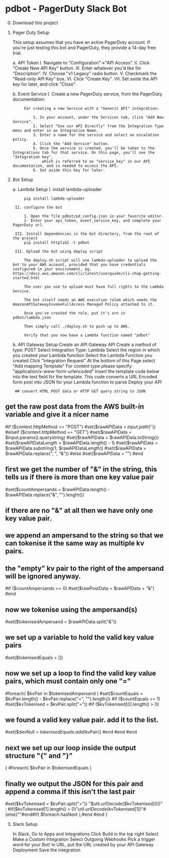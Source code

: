 # pdbot - PagerDuty Slack Bot

0. Download this project

1. Pager Duty Setup

	This setup assumes that you have an active PagerDuty account. If you're just testing this bot and PagerDuty, they provide a 14-day free trial.

	a. API Token
		I. Navigate to "Configuration"->"API Access".
		II. Click "Create New API Key" button.
		III. Enter whatever you'd like for "Description".
		IV. Choose "v1 Legacy" radio button.
		V. Checkmark the "Read-only API Key" box.
		VI. Click "Create Key".
		VII. Set aside the API key for later, and click "Close".


	b. Event Service 
		I. Create a new PagerDuty service, from the PagerDuty documentation:
			
			For creating a new Service with a "Generic API" integration:

				1. In your account, under the Services tab, click "Add New Service".
				2. Select "Use our API Directly" from the Integration Type menu and enter in an Integration Name.
				3. Enter a name for the service and select an escalation policy.
				4. Click the "Add Service" button.
				5. Once the service is created, you'll be taken to the Integrations tab for that service. On this page, you'll see the "Integration key", 
					which is referred to as "service_key" in our API documentation, and is needed to access the API.
				6. Set aside this key for later.
		
2. Bot Setup

	a. Lambda Setup
		I. install lambda-uploader
	
			pip install lambda-uploader

		II. configure the bot

			1. Open the file pdbot/pd_config.json in your favorite editor.
			2. Enter your api_token, event_service_key, and complete your PagerDuty url.

		III. Install dependencies in the bot directory, from the root of the project
			pip install httplib2 -t pdbot

		III. Upload the bot using deploy script
		
			The deploy.sh script will use lambda-uploader to upload the bot to your AWS account, provided that you have credentials configured in your environment, eg. https://docs.aws.amazon.com/cli/latest/userguide/cli-chap-getting-started.html

			The user you use to upload must have full rights to the Lambda Service.

			The bot itself needs an AWS execution rolem which needs the AmazonAPIGatewayInvokeFullAccess Managed Policy attached to it.

			Once you've created the role, put it's arn in pdbot/lambda.json

			Then simply call ./deploy.sh to push up to AWS.

			Verify that you now have a Lambda function named "pdbot"


	b. API Gateway Setup
		Create an API Gateway API
		Create a method of type: POST
		Select Integration Type: Lambda
		Select the region in which you created your Lambda function
		Select the Lambda Function you created
		Click "Integration Request"
		At the bottom of this Page select "Add mapping Template"
		For content type please specify: "application/x-www-form-urlencoded"
		Insert the template code below into the text field for the template. This code converts a 			URL Encoded form post into JSON for your Lambda function to parse
		Deploy your API

		## convert HTML POST data or HTTP GET query string to JSON

## get the raw post data from the AWS built-in variable and give it a nicer name
#if ($context.httpMethod == "POST")
 #set($rawAPIData = $input.path('$'))
#elseif ($context.httpMethod == "GET")
 #set($rawAPIData = $input.params().querystring)
 #set($rawAPIData = $rawAPIData.toString())
 #set($rawAPIDataLength = $rawAPIData.length() - 1)
 #set($rawAPIData = $rawAPIData.substring(1, $rawAPIDataLength))
 #set($rawAPIData = $rawAPIData.replace(", ", "&"))
#else
 #set($rawAPIData = "")
#end

## first we get the number of "&" in the string, this tells us if there is more than one key value pair
#set($countAmpersands = $rawAPIData.length() - $rawAPIData.replace("&", "").length())

## if there are no "&" at all then we have only one key value pair.
## we append an ampersand to the string so that we can tokenise it the same way as multiple kv pairs.
## the "empty" kv pair to the right of the ampersand will be ignored anyway.
#if ($countAmpersands == 0)
 #set($rawPostData = $rawAPIData + "&")
#end

## now we tokenise using the ampersand(s)
#set($tokenisedAmpersand = $rawAPIData.split("&"))

## we set up a variable to hold the valid key value pairs
#set($tokenisedEquals = [])

## now we set up a loop to find the valid key value pairs, which must contain only one "="
#foreach( $kvPair in $tokenisedAmpersand )
 #set($countEquals = $kvPair.length() - $kvPair.replace("=", "").length())
 #if ($countEquals == 1)
  #set($kvTokenised = $kvPair.split("="))
  #if ($kvTokenised[0].length() > 0)
   ## we found a valid key value pair. add it to the list.
   #set($devNull = $tokenisedEquals.add($kvPair))
  #end
 #end
#end

## next we set up our loop inside the output structure "{" and "}"
{
#foreach( $kvPair in $tokenisedEquals )
  ## finally we output the JSON for this pair and append a comma if this isn't the last pair
  #set($kvTokenised = $kvPair.split("="))
 "$util.urlDecode($kvTokenised[0])" : #if($kvTokenised[1].length() > 0)"$util.urlDecode($kvTokenised[1])"#{else}""#end#if( $foreach.hasNext ),#end
#end
}


3. Slack Setup

	In Slack, Go to Apps and Integrations
	Click Build in the top right
	Select Make a Custom Integration
	Select Outgoing Webhooks
	Pick a trigger word for your Bot!
	In URL, put the URL created by your API Gateway Deployment
	Save the integration
	
